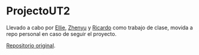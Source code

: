 # ProjectoUT2
Llevado a cabo por [Ellie](https://codeberg.org/EllieColorado), [Zhenyu](https://github.com/Chino-Manco) y [Ricardo](https://github.com/ricardodr13) como trabajo de clase, movida a repo personal en caso de seguir el proyecto.

[Repositorio original](https://github.com/ricardodr13/ProjectoUT2).
